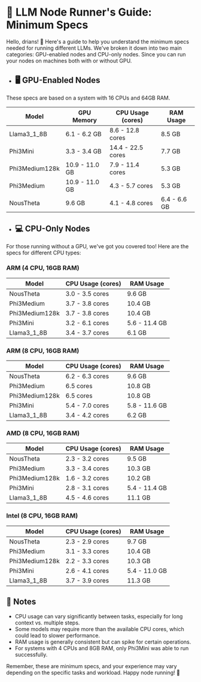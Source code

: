 # 🚀 LLM Node Runner's Guide: Minimum Specs

Hello, drians! 👋 Here's a guide to help you understand the minimum specs needed for running different LLMs. We've broken it down into two main categories: GPU-enabled nodes and CPU-only nodes. Since you can run your nodes on machines both with or without GPU. 

- ## 🖥️ GPU-Enabled Nodes

These specs are based on a system with 16 CPUs and 64GB RAM.

| Model | GPU Memory | CPU Usage (cores) | RAM Usage |
|-------|------------|-------------------|-----------|
| Llama3_1_8B | 6.1 - 6.2 GB | 8.6 - 12.8 cores | 8.5 GB |
| Phi3Mini | 3.3 - 3.4 GB | 14.4 - 22.5 cores | 7.7 GB |
| Phi3Medium128k | 10.9 - 11.0 GB | 7.9 - 11.4 cores | 5.3 GB |
| Phi3Medium | 10.9 - 11.0 GB | 4.3 - 5.7 cores | 5.3 GB |
| NousTheta | 9.6 GB | 4.1 - 4.8 cores | 6.4 - 6.6 GB |

- ## 💻 CPU-Only Nodes

For those running without a GPU, we've got you covered too! Here are the specs for different CPU types:

### ARM (4 CPU, 16GB RAM)

| Model | CPU Usage (cores) | RAM Usage |
|-------|-------------------|-----------|
| NousTheta | 3.0 - 3.5 cores | 9.6 GB |
| Phi3Medium | 3.7 - 3.8 cores | 10.4 GB |
| Phi3Medium128k | 3.7 - 3.8 cores | 10.4 GB |
| Phi3Mini | 3.2 - 6.1 cores | 5.6 - 11.4 GB |
| Llama3_1_8B | 3.4 - 3.7 cores | 6.1 GB |

### ARM (8 CPU, 16GB RAM)

| Model | CPU Usage (cores) | RAM Usage |
|-------|-------------------|-----------|
| NousTheta | 6.2 - 6.3 cores | 9.6 GB |
| Phi3Medium | 6.5 cores | 10.8 GB |
| Phi3Medium128k | 6.5 cores | 10.8 GB |
| Phi3Mini | 5.4 - 7.0 cores | 5.8 - 11.6 GB |
| Llama3_1_8B | 3.4 - 4.2 cores | 6.2 GB |

### AMD (8 CPU, 16GB RAM)

| Model | CPU Usage (cores) | RAM Usage |
|-------|-------------------|-----------|
| NousTheta | 2.3 - 3.2 cores | 9.5 GB |
| Phi3Medium | 3.3 - 3.4 cores | 10.3 GB |
| Phi3Medium128k | 1.6 - 3.2 cores | 10.2 GB |
| Phi3Mini | 2.8 - 3.1 cores | 5.4 - 11.4 GB |
| Llama3_1_8B | 4.5 - 4.6 cores | 11.1 GB |

### Intel (8 CPU, 16GB RAM)

| Model | CPU Usage (cores) | RAM Usage |
|-------|-------------------|-----------|
| NousTheta | 2.3 - 2.9 cores | 9.7 GB |
| Phi3Medium | 3.1 - 3.3 cores | 10.4 GB |
| Phi3Medium128k | 2.2 - 3.3 cores | 10.3 GB |
| Phi3Mini | 2.6 - 4.1 cores | 5.4 - 11.0 GB |
| Llama3_1_8B | 3.7 - 3.9 cores | 11.3 GB |

## 📝 Notes

- CPU usage can vary significantly between tasks, especially for long context vs. multiple steps.
- Some models may require more than the available CPU cores, which could lead to slower performance.
- RAM usage is generally consistent but can spike for certain operations.
- For systems with 4 CPUs and 8GB RAM, only Phi3Mini was able to run successfully.

Remember, these are minimum specs, and your experience may vary depending on the specific tasks and workload. Happy node running! 🎉
